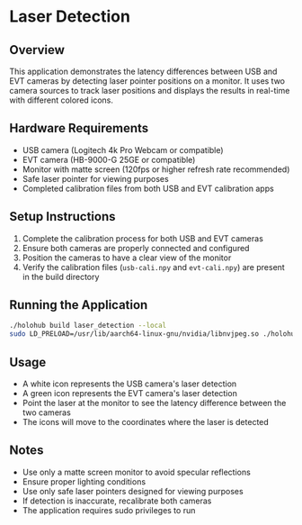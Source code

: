 # Laser Detection

## Overview

This application demonstrates the latency differences between USB and EVT cameras by detecting laser pointer positions on a monitor. It uses two camera sources to track laser positions and displays the results in real-time with different colored icons.

## Hardware Requirements

- USB camera (Logitech 4k Pro Webcam or compatible)
- EVT camera (HB-9000-G 25GE or compatible)
- Monitor with matte screen (120fps or higher refresh rate recommended)
- Safe laser pointer for viewing purposes
- Completed calibration files from both USB and EVT calibration apps

## Setup Instructions

1. Complete the calibration process for both USB and EVT cameras
2. Ensure both cameras are properly connected and configured
3. Position the cameras to have a clear view of the monitor
4. Verify the calibration files (`usb-cali.npy` and `evt-cali.npy`) are present in the build directory

## Running the Application

```bash
./holohub build laser_detection --local
sudo LD_PRELOAD=/usr/lib/aarch64-linux-gnu/nvidia/libnvjpeg.so ./holohub run laser_detection --local --no-local-build
```

## Usage

- A white icon represents the USB camera's laser detection
- A green icon represents the EVT camera's laser detection
- Point the laser at the monitor to see the latency difference between the two cameras
- The icons will move to the coordinates where the laser is detected

## Notes

- Use only a matte screen monitor to avoid specular reflections
- Ensure proper lighting conditions
- Use only safe laser pointers designed for viewing purposes
- If detection is inaccurate, recalibrate both cameras
- The application requires sudo privileges to run
